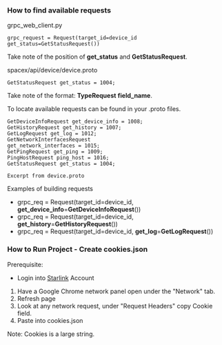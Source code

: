 ### How to find available requests

grpc_web_client.py
```
grpc_request = Request(target_id=device_id get_status=GetStatusRequest())
```
Take note of the position of __get_status__ and __GetStatusRequest__.

spacex/api/device/device.proto
```
GetStatusRequest get_status = 1004;
```
Take note of the format: __TypeRequest__ __field_name__.

To locate available requests can be found in your .proto files.
```
GetDeviceInfoRequest get_device_info = 1008;
GetHistoryRequest get_history = 1007;
GetLogRequest get_log = 1012;
GetNetworkInterfacesRequest
get_network_interfaces = 1015;
GetPingRequest get_ping = 1009;
PingHostRequest ping_host = 1016;
GetStatusRequest get_status = 1004;

Excerpt from device.proto 
```

Examples of building requests
- grpc_req = Request(target_id=device_id, __get_device_info__=__GetDeviceInfoRequest__())
- grpc_req = Request(target_id=device_id, __get_history__=__GetHistoryRequest__())
- grpc_req = Request(target_id=device_id, __get_log__=__GetLogRequest__())

### How to Run Project - Create cookies.json

Prerequisite: 
- Login into [Starlink](www.starlink.com) Account

1. Have a Google Chrome network panel open under the "Network" tab.
2. Refresh page
3. Look at any network request, under "Request Headers" copy Cookie field.
4. Paste into cookies.json

Note: Cookies is a large string.